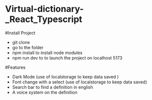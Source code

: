 ﻿# Virtual-dictionary-_React_Typescript


#Install Project

- git clone
- go to the folder
- npm install to install node modules
- npm run dev to to launch the project on localhost 5173


#Features

- Dark Mode (use of localstorage to keep data saved )
- Font change with a select (use of localstorage to keep data saved)
- Search bar to find a definition in english
- A voice system on the definition
